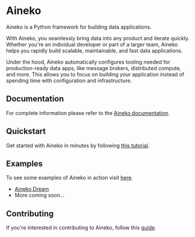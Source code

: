 # Aineko

Aineko is a Python framework for building data applications.

With Aineko, you seamlessly bring data into any product and iterate quickly. Whether you're an individual developer or part of a larger team, Aineko helps you rapidly build scalable, maintainable, and fast data applications.

Under the hood, Aineko automatically configures tooling needed for production-ready data apps, like message brokers, distributed compute, and more. This allows you to focus on building your application instead of spending time with configuration and infrastructure.

## Documentation

For complete information please refer to the [Aineko documentation](https://docs.aineko.dev/).

## Quickstart

Get started with Aineko in minutes by following [this tutorial](https://docs.aineko.dev/0.2/quickstart/).

## Examples

To see some examples of Aineko in action visit [here](https://docs.aineko.dev/0.2/examples/aineko-dream/).

- [Aineko Dream](https://github.com/aineko-dev/aineko-dream)
- More coming soon...

## Contributing

If you're interested in contributing to Aineko, follow this [guide](https://docs.aineko.dev/dev/contributing/).
